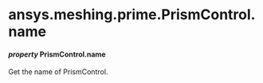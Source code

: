 # ansys.meshing.prime.PrismControl.name

<a id="ansys.meshing.prime.PrismControl.name"></a>

#### *property* PrismControl.name

Get the name of PrismControl.

<!-- !! processed by numpydoc !! -->
